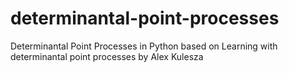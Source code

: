 # determinantal-point-processes
Determinantal Point Processes in Python based on Learning with determinantal point processes by Alex Kulesza
